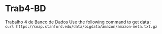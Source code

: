 # Trab4-BD
Trabalho 4 de Banco de Dados
Use the following command to get data : ```curl https://snap.stanford.edu/data/bigdata/amazon/amazon-meta.txt.gz```
